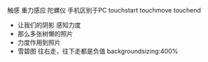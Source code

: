 触感 重力感应 陀螺仪 手机区别于PC
touchstart touchmove touchend
- 让我们的阴影 感知力度 
- 那么多张树懒的照片
- 力度作用到照片
- 雪碧图
  往右走，往下走都是负值
  backgroundsizing:400%



